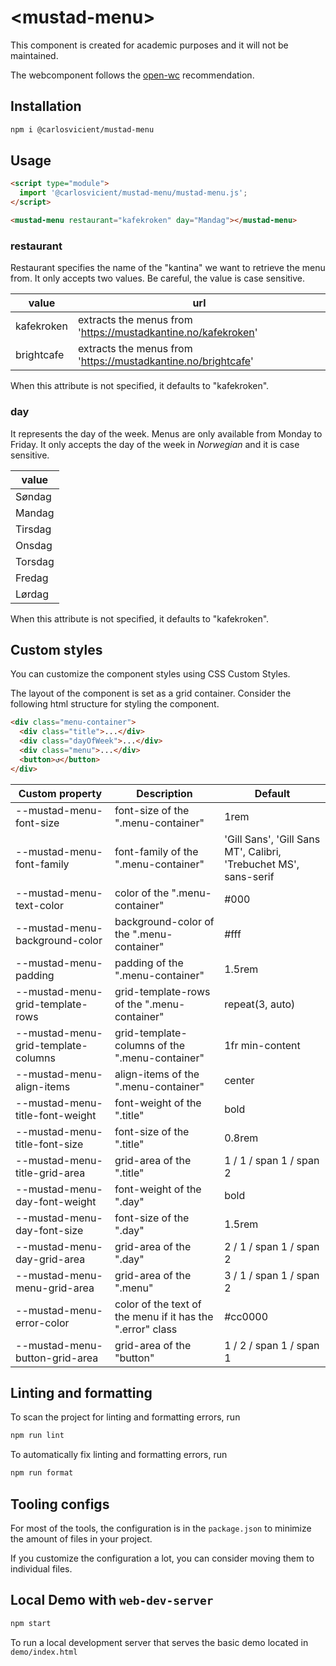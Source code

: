 # \<mustad-menu>

This component is created for academic purposes and it will not be maintained. 

The webcomponent follows the [open-wc](https://github.com/open-wc/open-wc) recommendation.

## Installation

```bash
npm i @carlosvicient/mustad-menu
```

## Usage

```html
<script type="module">
  import '@carlosvicient/mustad-menu/mustad-menu.js';
</script>

<mustad-menu restaurant="kafekroken" day="Mandag"></mustad-menu>
```
### restaurant

Restaurant specifies the name of the "kantina" we want to retrieve the menu from. It only accepts two values. Be careful, the value is case sensitive.

| value  | url |
| ------------- | ------------- |
| kafekroken  | extracts the menus from 'https://mustadkantine.no/kafekroken' |
| brightcafe  | extracts the menus from 'https://mustadkantine.no/brightcafe' |

When this attribute is not specified, it defaults to "kafekroken".

### day

It represents the day of the week. Menus are only available from Monday to Friday. It only accepts the day of the week in _Norwegian_ and it is case sensitive.

| value   |
| ------  | 
| Søndag  |
| Mandag  |
| Tirsdag |
| Onsdag  |
| Torsdag |
| Fredag  |
| Lørdag  |

When this attribute is not specified, it defaults to "kafekroken".

## Custom styles

You can customize the component styles using CSS Custom Styles.

The layout of the component is set as a grid container. Consider the following html structure for styling the component. 

````html
<div class="menu-container">
  <div class="title">...</div>
  <div class="dayOfWeek">...</div>
  <div class="menu">...</div>
  <button>↺</button>
</div>
````

| Custom property | Description | Default |
| --------------- | ----------- | ------- |
| --mustad-menu-font-size | font-size of the ".menu-container"  | 1rem |
| --mustad-menu-font-family | font-family of the ".menu-container" | 'Gill Sans', 'Gill Sans MT', Calibri, 'Trebuchet MS', sans-serif  |
| --mustad-menu-text-color  | color of the ".menu-container" | #000 |
| --mustad-menu-background-color  | background-color of the ".menu-container"  | #fff  |
| --mustad-menu-padding  | padding of the ".menu-container"  |  1.5rem |
| --mustad-menu-grid-template-rows  | grid-template-rows of the ".menu-container" | repeat(3, auto) |
| --mustad-menu-grid-template-columns  | grid-template-columns of the ".menu-container" | 1fr min-content  |
| --mustad-menu-align-items  | align-items of the ".menu-container"  |  center |
| --mustad-menu-title-font-weight | font-weight of the ".title"  | bold |
| --mustad-menu-title-font-size | font-size of the ".title"  | 0.8rem |
| --mustad-menu-title-grid-area | grid-area of the ".title"  | 1 / 1 / span 1 / span 2 |
| --mustad-menu-day-font-weight | font-weight of the ".day"  | bold |
| --mustad-menu-day-font-size | font-size of the ".day"  | 1.5rem |
| --mustad-menu-day-grid-area | grid-area of the ".day"  | 2 / 1 / span 1 / span 2 |
| --mustad-menu-menu-grid-area | grid-area of the ".menu"  | 3 / 1 / span 1 / span 2 |
| --mustad-menu-error-color  | color of the text of the menu if it has the ".error" class  | #cc0000 |
| --mustad-menu-button-grid-area | grid-area of the "button"  | 1 / 2 / span 1 / span 1 |

## Linting and formatting

To scan the project for linting and formatting errors, run

```bash
npm run lint
```

To automatically fix linting and formatting errors, run

```bash
npm run format
```

## Tooling configs

For most of the tools, the configuration is in the `package.json` to minimize the amount of files in your project.

If you customize the configuration a lot, you can consider moving them to individual files.

## Local Demo with `web-dev-server`

```bash
npm start
```

To run a local development server that serves the basic demo located in `demo/index.html`
